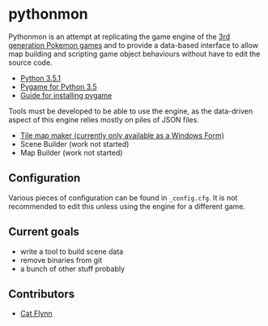 # pythonmon

Pythonmon is an attempt at replicating the game engine of the [3rd generation Pokemon games](http://pokemon.wikia.com/wiki/Generation_III) and to provide a data-based interface to allow map building and scripting game object behaviours without have to edit the source code.

* [Python 3.5.1](https://www.python.org/downloads/)
* [Pygame for Python 3.5](http://www.lfd.uci.edu/~gohlke/pythonlibs/#pygame)
* [Guide for installing pygame](https://skellykiernan.wordpress.com/2015/01/04/python-pygame-install/)

Tools must be developed to be able to use the engine, as the data-driven aspect of this engine relies mostly on piles of JSON files.

* [Tile map maker (currently only available as a Windows Form)](https://github.com/monodokimes/pythonmontilemapmaker)
* Scene Builder (work not started)
* Map Builder (work not started)

## Configuration

Various pieces of configuration can be found in `_config.cfg`. It is not recommended to edit this unless using the engine for a different game.

## Current goals

* write a tool to build scene data
* remove binaries from git
* a bunch of other stuff probably

## Contributors

* [Cat Flynn](https://github.com/monodokimes)
